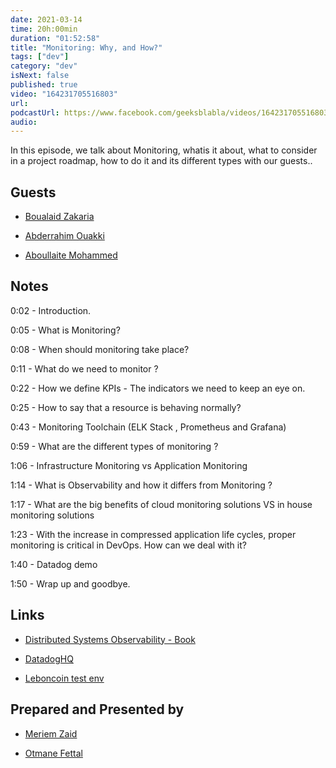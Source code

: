 ```yaml
---
date: 2021-03-14
time: 20h:00min
duration: "01:52:58"
title: "Monitoring: Why, and How?"
tags: ["dev"]
category: "dev"
isNext: false
published: true
video: "164231705516803"
url:
podcastUrl: https://www.facebook.com/geeksblabla/videos/164231705516803/
audio:
---
```


In this episode, we talk about Monitoring, whatis it about, what to consider in a project roadmap, how to do it and its different types with our guests.. 

## Guests

- [Boualaid Zakaria](https://twitter.com/zakariaboualaid)

- [Abderrahim Ouakki](https://twitter.com/OkAbdo)

- [Aboullaite Mohammed](http://aboullaite.me)


## Notes

0:02 - Introduction.

0:05 - What is Monitoring?

0:08 - When should monitoring take place?

0:11 - What do we need to monitor ?

0:22 - How we define KPIs - The indicators we need to keep an eye on.

0:25 - How to say that a resource is behaving normally?

0:43 - Monitoring Toolchain (ELK Stack , Prometheus and Grafana)

0:59 - What are the different types of monitoring ? 

1:06 - Infrastructure Monitoring vs Application Monitoring

1:14 - What is Observability and how it differs from Monitoring ? 

1:17 - What are the big benefits of cloud monitoring solutions VS in house monitoring solutions

1:23 - With the increase in compressed application life cycles, proper monitoring is critical in DevOps. How can we deal with it?

1:40 - Datadog demo

1:50 - Wrap up and goodbye.

## Links

- [Distributed Systems Observability - Book](https://www.oreilly.com/library/view/distributed-systems-observability/9781492033431/ )

- [DatadogHQ](https://www.datadoghq.com/blog/tag/monitoring-101/ )

- [Leboncoin test env](https://www.youtube.com/watch?v=LlHmAuMXgPo)

## Prepared and Presented by

- [Meriem Zaid](https://www.facebook.com/MeriemZaid)

- [Otmane Fettal](https://www.facebook.com/otmane.fettal)
